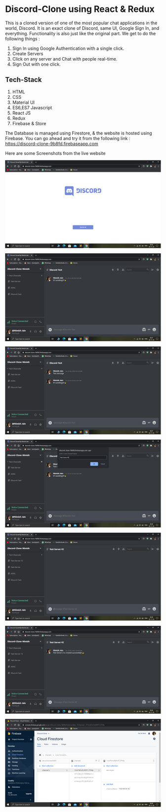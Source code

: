 # Discord-Clone using React & Redux

This is a cloned version of one of the most popular chat applications in the world, Discord. It is an exact clone of Discord, same UI, Google Sign In, and everything.
Functionality is also just like the original part. We get to do the following things :
1. Sign In using Google Authentication with a single click.
2. Create Servers
3. Click on any server and Chat with people real-time.
4. Sign Out with one click.

## Tech-Stack

1. HTML
2. CSS
3. Material UI
4. ES6,ES7 Javascript
5. React JS
6. Redux
7. Firebase & Store
  
The Database is managed using Firestore, & the website is hosted using Firebase. You can go ahead and try it from the following link : https://discord-clone-9b8fd.firebaseapp.com

Here are some Screenshots from the live website

![Screenshot_1](Screenshots/Screenshot1.png)

![Screenshot_2](Screenshots/Screenshot2.png)

![Screenshot_3](Screenshots/Screenshot3.png)

![Screenshot_4](Screenshots/Screenshot4.png)

![Screenshot_5](Screenshots/Screenshot5.png)

![Screenshot_6](Screenshots/Screenshot6.png)

![Screenshot_7](Screenshots/Screenshot7.png)
